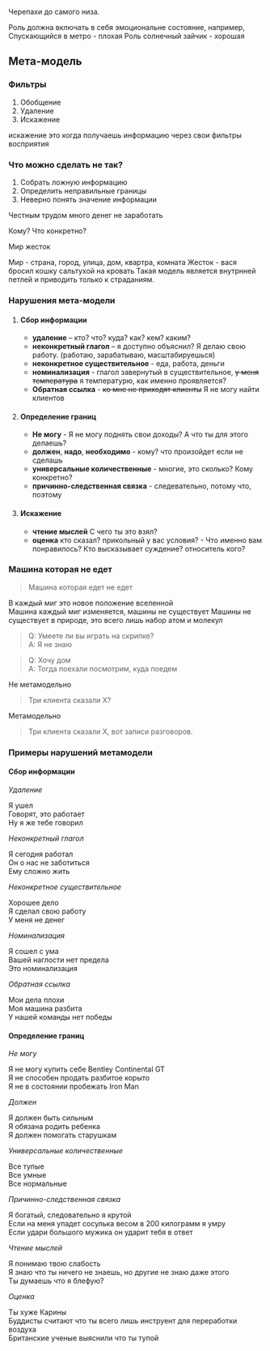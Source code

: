 Черепахи до самого низа.

Роль должна включать в себя эмоциональне состояние, например,
Спускающийся в метро - плохая Роль
солнечный зайчик - хорошая

## Мета-модель

### Фильтры

1. Обобщение
2. Удаление
3. Искажение

искажение это когда получаешь информацию через свои фильтры восприятия

### Что можно сделать не так?

1. Собрать ложную информацию
2. Определить неправильные границы
3. Неверно понять значение информации

Честным трудом много денег не заработать

Кому?
Что конкретно?

Мир жесток

Мир - cтрана, город, улица, дом, квартра, комната
Жесток - вася бросил кошку сальтухой на кровать
Такая модель является внутрнней петлей и приводить только к страданиям.

### Нарушения мета-модели

1. #### Сбор информации

   - **удаление** – кто? что? куда? как? кем? каким?
   - **неконкретный глагол** – я доступно объяснил? Я делаю свою работу. (работаю, зарабатываю, масштабируешься)
   - **неконкретное существительное** - еда, работа, деньги
   - **номинализация** - глагол завернутый в существительное, ~~у меня температура~~ я температурю, как именно проявляется?
   - **Обратная ссылка** - ~~ко мне не приходят клиенты~~ Я не могу найти клиентов

2. #### Определение границ

   - **Не могу** - Я не могу поднять свои доходы? А что ты для этого делаешь?
   - **должен**, **надо**, **необходимо** - кому? что произойдет если не сделашь
   - **универсальные количественные** - многие, это сколько? Кому конкретно?
   - **причинно-следственная связка** - следевательно, потому что, поэтому

3. #### Искажение
   - **чтение мыслей** С чего ты это взял?
   - **оценка** кто сказал? прикольный у вас условия? - Что именно вам понравилось? Кто высказывает суждение? относитель кого?

### Машина которая не едет

> Машина которая едет не едет

В каждый миг это новое положение вселенной  
Машина каждый миг изменяется, машины не существует
Машины не существует в природе, это всего лишь набор атом и молекул

> Q: Умеете ли вы играть на скрипке?  
> A: Я не знаю

> Q: Хочу дом  
> A: Тогда поехали посмотрим, куда поедем

Не метамодельно

> Три клиента сказали Х?

Метамодельно

> Три клиента сказали X, вот записи разговоров.

### Примеры нарушений метамодели

#### Сбор информации

_Удаление_

Я ушел  
Говорят, это работает  
Ну я же тебе говорил

_Неконкретный глагол_

Я сегодня работал  
Он о нас не заботиться  
Ему сложно жить

_Неконкретное существительное_

Хорошее дело  
Я сделал свою работу  
У меня не денег

_Номинализация_

Я сошел с ума  
Вашей наглости нет предела  
Это номинализация

_Обратная ссылка_

Мои дела плохи  
Моя машина разбита  
У нашей команды нет победы

#### Определение границ

_Не могу_

Я не могу купить себе Bentley Continental GT  
Я не способен продать разбитое корыто  
Я не в состоянии пробежать Iron Man

_Должен_

Я должен быть сильным  
Я обязана родить ребенка  
Я должен помогать старушкам

_Универсальные количественные_
  
Все тупые  
Все умные  
Все нормальные  

_Причинно-следственная связка_

Я богатый, следовательно я крутой  
Если на меня упадет сосулька весом в 200 килограмм я умру  
Если удари большого мужика он ударит тебя в ответ  

_Чтение мыслей_ 

Я понимаю твою слабость  
Я знаю что ты ничего не знаешь, но другие не знаю даже этого  
Ты думаешь что я блефую?

_Оценка_

Ты хуже Карины  
Буддисты считают что ты всего лишь инструент для переработки воздуха  
Британские ученые выяснили что ты тупой  